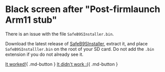 # Black screen after "Post-firmlaunch Arm11 stub"

There is an issue with the file `SafeB9SInstaller.bin`.

Download the latest release of [SafeB9SInstaller](https://github.com/d0k3/SafeB9SInstaller/releases/tag/v0.0.7), extract it,  and place `SafeB9SInstalller.bin` on the root of your SD card. Do not add the `.bin` extension if you do not already see it.

[It worked!](/troubleshoot/issue/success){ .md-button }
[It didn't work :(](/troubleshoot/issue/failure){ .md-button }